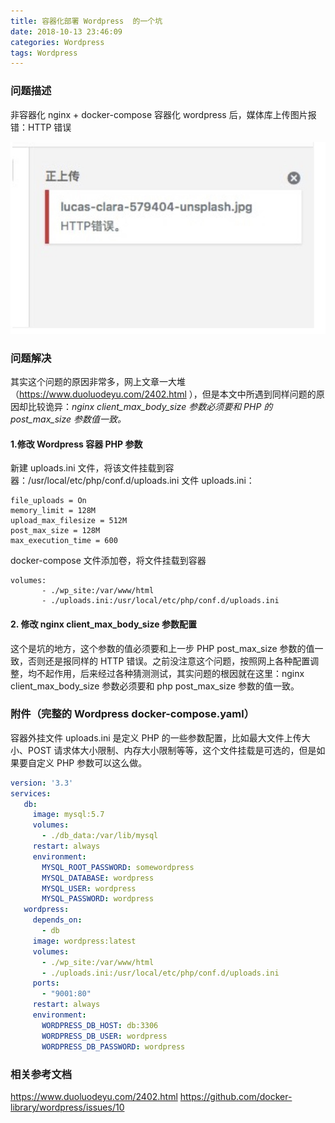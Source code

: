 ```yaml
---
title: 容器化部署 Wordpress  的一个坑
date: 2018-10-13 23:46:09
categories: Wordpress
tags: Wordpress
---
```


### 问题描述
非容器化 nginx + docker-compose 容器化 wordpress 后，媒体库上传图片报错：HTTP 错误

![](/images/wp-http-error.png)
### 问题解决
其实这个问题的原因非常多，网上文章一大堆（https://www.duoluodeyu.com/2402.html ），但是本文中所遇到同样问题的原因却比较诡异：*nginx client_max_body_size 参数必须要和 PHP 的 post_max_size 参数值一致。*

#### 1.修改 Wordpress 容器 PHP 参数
新建 uploads.ini 文件，将该文件挂载到容器：/usr/local/etc/php/conf.d/uploads.ini 文件
uploads.ini：
```
file_uploads = On
memory_limit = 128M
upload_max_filesize = 512M
post_max_size = 128M
max_execution_time = 600
```

docker-compose 文件添加卷，将文件挂载到容器
```
volumes:
       - ./wp_site:/var/www/html
       - ./uploads.ini:/usr/local/etc/php/conf.d/uploads.ini
```

#### 2. 修改 nginx client_max_body_size 参数配置
这个是坑的地方，这个参数的值必须要和上一步 PHP post_max_size 参数的值一致，否则还是报同样的 HTTP 错误。之前没注意这个问题，按照网上各种配置调整，均不起作用，后来经过各种猜测测试，其实问题的根因就在这里：nginx client_max_body_size 参数必须要和 php post_max_size 参数的值一致。

### 附件（完整的 Wordpress docker-compose.yaml）
容器外挂文件 uploads.ini 是定义 PHP 的一些参数配置，比如最大文件上传大小、POST 请求体大小限制、内存大小限制等等，这个文件挂载是可选的，但是如果要自定义 PHP 参数可以这么做。
```yaml
version: '3.3'
services:
   db:
     image: mysql:5.7
     volumes:
       - ./db_data:/var/lib/mysql
     restart: always
     environment:
       MYSQL_ROOT_PASSWORD: somewordpress
       MYSQL_DATABASE: wordpress
       MYSQL_USER: wordpress
       MYSQL_PASSWORD: wordpress
   wordpress:
     depends_on:
       - db
     image: wordpress:latest
     volumes:
       - ./wp_site:/var/www/html
       - ./uploads.ini:/usr/local/etc/php/conf.d/uploads.ini
     ports:
       - "9001:80"
     restart: always
     environment:
       WORDPRESS_DB_HOST: db:3306
       WORDPRESS_DB_USER: wordpress
       WORDPRESS_DB_PASSWORD: wordpress
```

### 相关参考文档
https://www.duoluodeyu.com/2402.html
https://github.com/docker-library/wordpress/issues/10
